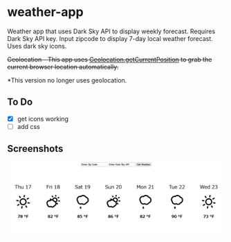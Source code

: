 # weather-app


Weather app that uses Dark Sky API to display weekly forecast. Requires Dark Sky API key. Input zipcode to display 7-day local weather forecast. Uses dark sky icons. 


~~Geolocation - This app uses [Geolocation.getCurrentPosition](https://developer.mozilla.org/en-US/docs/Web/api/Geolocation/getCurrentPosition) to grab the current browser location automatically.~~

*This version no longer uses geolocation.

## To Do 
- [x] get icons working
- [ ] add css

## Screenshots

![Alt text](https://github.com/jenzhng/weather-app/blob/main/weather_app_demo.PNG)
